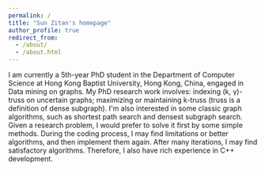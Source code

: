 ```yaml
---
permalink: /
title: "Sun Zitan's homepage"
author_profile: true
redirect_from: 
  - /about/
  - /about.html
---
```


I am currently a 5th-year PhD student in the Department of Computer Science at Hong Kong Baptist University, Hong Kong, China, engaged in Data mining on graphs.
My PhD research work involves: indexing (k, &gamma;)-truss on uncertain graphs; maximizing or maintaining k-truss (truss is a definition of dense subgraph).
I'm also interested in some classic graph algorithms, such as shortest path search and densest subgraph search.
Given a research problem, I would prefer to solve it first by some simple methods. 
During the coding process, I may find limitations or better algorithms, and then implement them again.
After many iterations, I may find satisfactory algorithms.
Therefore, I also have rich experience in C++ development.



